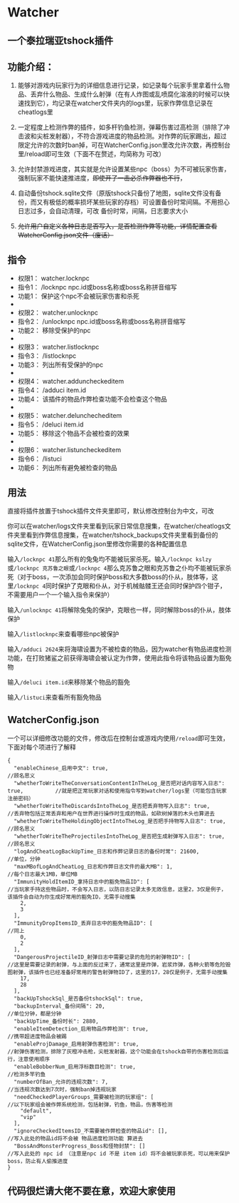 # Watcher
## 一个泰拉瑞亚tshock插件

## 功能介绍：

1. 能够对游戏内玩家行为的详细信息进行记录，如记录每个玩家手里拿着什么物品、丢弃什么物品、生成什么射弹（在有人炸图或乱喷腐化溶液的时候可以快速找到它），均记录在watcher文件夹内的logs里，玩家作弊信息记录在cheatlogs里

2. 一定程度上检测作弊的插件，如多杆钓鱼检测，弹幕伤害过高检测（排除了冲击波和尖桩发射器），不符合游戏进度的物品检测。对作弊的玩家踢出，超过限定允许的次数时ban掉，可在WatcherConfig.json里改允许次数，再控制台里/reload即可生效（下面不在赘述，均简称为 可改）

3. 允许封禁游戏进度，其实就是允许设置某些npc（boss）为不可被玩家伤害，强制玩家不能快速推进度，~~即使开了一击必杀作弊器也不行~~，

4. 自动备份tshock.sqlite文件（原版tshock只备份了地图，sqlite文件没有备份，而又有极低的概率损坏某些玩家的存档）可设置备份时常间隔。不用担心日志过多，会自动清理，可改 备份时常，间隔，日志要求大小

5. ~~允许用户自定义各种日志是否写入，是否检测作弊等功能，详情配置查看WatcherConfig.json文件（废话）~~

## 指令

- 权限1： watcher.locknpc
- 指令1： /locknpc npc.id或boss名称或boss名称拼音缩写
- 功能1： 保护这个npc不会被玩家伤害和杀死
-
- 权限2： watcher.unlocknpc
- 指令2： /unlocknpc npc.id或boss名称或boss名称拼音缩写
- 功能2： 移除受保护的npc
-
- 权限3： watcher.listlocknpc
- 指令3： /listlocknpc
- 功能3： 列出所有受保护的npc
-
- 权限4： watcher.adduncheckeditem
- 指令4： /adduci item.id
- 功能4： 该插件的物品作弊检查功能不会检查这个物品
-
- 权限5： watcher.delunchecheditem
- 指令5： /deluci item.id
- 功能5： 移除这个物品不会被检查的效果
-
- 权限6： watcher.listuncheckeditem
- 指令6： /listuci
- 功能6： 列出所有避免被检查的物品

## 用法
直接将插件放置于tshock插件文件夹里即可，默认修改控制台为中文，可改

你可以在watcher/logs文件夹里看到玩家日常信息搜集，在watcher/cheatlogs文件夹里看到作弊信息搜集，在watcher/tshock_backups文件夹里看到备份的sqlite文件，在WatcherConfig.json里修改你需要的各种配置信息

输入`/locknpc 41`那么所有的兔兔均不能被玩家杀死。输入`/locknpc kslzy`或`/locknpc 克苏鲁之眼`或`/locknpc 4`那么克苏鲁之眼和克苏鲁之仆均不能被玩家杀死（对于boss，一次添加会同时保护boss和大多数boss的仆从，肢体等，这里`/locknpc 4`同时保护了克眼和仆从，对于机械骷髅王还会同时保护四个钳子，不需要用户一个一个输入指令来保护）

输入`/unlocknpc 41`将解除兔兔的保护，克眼也一样，同时解除boss的仆从，肢体保护

输入`/listlocknpc`来查看哪些npc被保护

输入`/adduci 2624`来将海啸设置为不被检查的物品，因为watcher有物品进度检测功能，在打败猪鲨之前获得海啸会被认定为作弊，使用此指令将该物品设置为豁免物

输入`/deluci item.id`来移除某个物品的豁免

输入`/listuci`来查看所有豁免物品

## WatcherConfig.json

一个可以详细修改功能的文件，修改后在控制台或游戏内使用`/reload`即可生效，下面对每个项进行了解释

```
{
  "enableChinese_启用中文": true,                                                       //顾名思义
  "whetherToWriteTheConversationContentInTheLog_是否把对话内容写入日志": true,          //就是把正常玩家对话和使用指令写到watcher/logs里（可能包含玩家注册密码）
  "whetherToWriteTheDiscardsIntoTheLog_是否把丢弃物写入日志": true,                     //丢弃物包括正常丢弃和用户在世界进行操作时生成的物品，如砍树掉落的木头也算进去
  "whetherToWriteTheHoldingObjectIntoTheLog_是否把手持物写入日志": true,                //顾名思义
  "whetherToWriteTheProjectilesIntoTheLog_是否把生成射弹写入日志": true,                //顾名思义
  "logAndCheatLogBackUpTime_日志和作弊记录日志的备份时常": 21600,                       //单位，分钟
  "maxMBofLogAndCheatLog_日志和作弊日志文件的最大MB": 1,                                //每个日志最大1MB，单位MB
  "ImmunityHoldItemID_拿持日志中的豁免物品ID": [                                        //当玩家手持这些物品时，不会写入日志，以防日志记录太多无效信息，这里2，3仅是例子，该插件会自动为你生成好常用的豁免ID，无需手动搜集
    2,
    3
  ],
  "ImmunityDropItemsID_丢弃日志中的豁免物品ID": [                                       //同上
    0,
    2
  ],
  "DangerousProjectileID_射弹日志中需要记录的危险的射弹物ID": [                         //这里是需要记录的射弹，与上面的反过来了，通常这里是炸弹，岩浆炸弹，各种火箭等危险毁图射弹，该插件也已经准备好常用的警告射弹物ID了，这里的17，28仅是例子，无需手动搜集
    17,
    28
  ],
  "backUpTshockSql_是否备份tshockSql": true,
  "backupInterval_备份间隔": 20,                                                       //单位分钟，都是分钟
  "backUpTime_备份时长": 2880,
  "enableItemDetection_启用物品作弊检测": true,                                        //携带超进度物品会被踢
  "enableProjDamage_启用射弹伤害检测": true,                                           //射弹伤害检测，排除了灰橙冲击枪，尖桩发射器，这个功能会在tshock自带的伤害检测后运行，注意使用顺序
  "enableBobberNum_启用浮标数目检测": true,                                            //检测多竿钓鱼
  "numberOfBan_允许的违规次数": 7,                                                     //当违规次数达到7次时，强制ban掉违规玩家
  "needCheckedPlayerGroups_需要被检测的玩家组": [                                      //以下玩家组会被作弊系统检测，包括射弹，钓鱼，物品，伤害等检测
    "default",
    "vip"
  ],
  "ignoreCheckedItemsID_不需要被作弊检查的物品id": [],                                 //写入此处的物品id将不会被 物品进度检测功能 算进去
  "BossAndMonsterProgress_Boss和怪物封禁": []                                          //写入此处的 npc id （注意是npc id 不是 item id）将不会被玩家杀死，可以用来保护boss，防止有人偷推进度
}
```

## 代码很烂请大佬不要在意，欢迎大家使用
